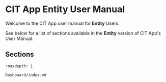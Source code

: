 
# CIT App Entity User Manual


Welcome to the CIT App user manual for **Entity** Users. 

See below for a list of sections available in the **Entity** version of CIT App's User Manual. 


## Sections


```{toctree}
:maxdepth: 1

Dashboard/index.md
```







